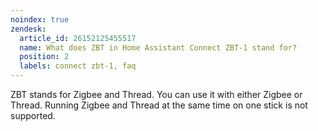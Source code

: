 ```yaml
---
noindex: true
zendesk:
  article_id: 26152125455517
  name: What does ZBT in Home Assistant Connect ZBT-1 stand for?
  position: 2
  labels: connect zbt-1, faq
---
```


ZBT stands for Zigbee and Thread. You can use it with either Zigbee or Thread. Running Zigbee and Thread at the same time on one stick is not supported.
